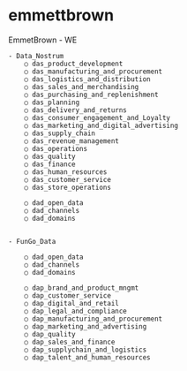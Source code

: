 # emmettbrown

EmmetBrown - WE

    - Data_Nostrum
        ○ das_product_development
        ○ das_manufacturing_and_procurement
        ○ das_logistics_and_distribution
        ○ das_sales_and_merchandising
        ○ das_purchasing_and_replenishment
        ○ das_planning
        ○ das_delivery_and_returns
        ○ das_consumer_engagement_and_Loyalty
        ○ das_marketing_and_digital_advertising
        ○ das_supply_chain
        ○ das_revenue_management
        ○ das_operations
        ○ das_quality
        ○ das_finance
        ○ das_human_resources
        ○ das_customer_service
        ○ das_store_operations

        ○ dad_open_data
        ○ dad_channels
        ○ dad_domains


    - FunGo_Data

        ○ dad_open_data
        ○ dad_channels
        ○ dad_domains
        
        ○ dap_brand_and_product_mngmt
        ○ dap_customer_service
        ○ dap_digital_and_retail
        ○ dap_legal_and_compliance
        ○ dap_manufacturing_and_procurement
        ○ dap_marketing_and_advertising
        ○ dap_quality
        ○ dap_sales_and_finance
        ○ dap_supplychain_and_logistics
        ○ dap_talent_and_human_resources